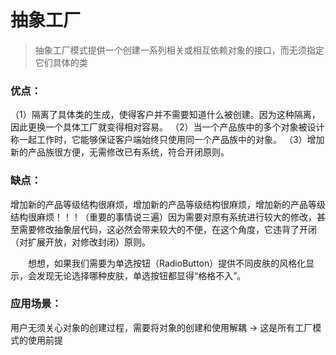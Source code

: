 ﻿# 抽象工厂
> 抽象工厂模式提供一个创建一系列相关或相互依赖对象的接口，而无须指定它们具体的类
### 优点：
（1）隔离了具体类的生成，使得客户并不需要知道什么被创建。因为这种隔离，因此更换一个具体工厂就变得相对容易。
（2）当一个产品族中的多个对象被设计称一起工作时，它能够保证客户端始终只使用同一个产品族中的对象。
（3）增加新的产品族很方便，无需修改已有系统，符合开闭原则。

### 缺点：
增加新的产品等级结构很麻烦，增加新的产品等级结构很麻烦，增加新的产品等级结构很麻烦！！！（重要的事情说三遍）因为需要对原有系统进行较大的修改，甚至需要修改抽象层代码，这必然会带来较大的不便，在这个角度，它违背了开闭（对扩展开放，对修改封闭）原则。

　　想想，如果我们需要为单选按钮（RadioButton）提供不同皮肤的风格化显示，会发现无论选择哪种皮肤，单选按钮都显得“格格不入”。


### 应用场景：
用户无须关心对象的创建过程，需要将对象的创建和使用解耦 -> 这是所有工厂模式的使用前提